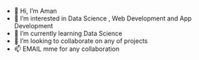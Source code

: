 - 👋 Hi, I’m Aman
- 👀 I’m interested in Data Science , Web Development and App Development
- 🌱 I’m currently learning Data Science
- 💞️ I’m looking to collaborate on any of projects
- 📫 EMAIL mme for any collaboration 

<!---
amans60331/amans60331 is a ✨ special ✨ repository because its `README.md` (this file) appears on your GitHub profile.
You can click the Preview link to take a look at your changes.
--->
